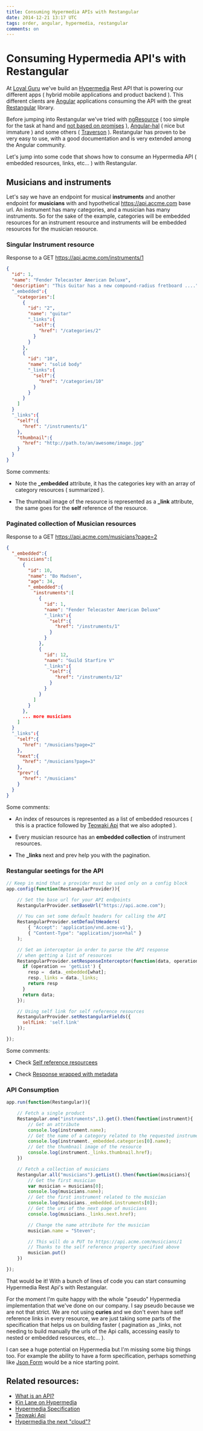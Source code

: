 ```yaml
---
title: Consuming Hypermedia APIs with Restangular
date: 2014-12-21 13:17 UTC
tags: order, angular, hypermedia, restangular
comments: on
---
```


# Consuming Hypermedia API's with Restangular

At [Loyal Guru](https://loyal.guru/) we've build an [Hypermedia](http://stateless.co/hal_specification.html) Rest API that is powering our different apps ( hybrid mobile applications and product backend ). This different clients are [Angular](https://angularjs.org/) applications consuming the API with the great [Restangular](https://github.com/mgonto/restangular) library.

Before jumping into Restangular we've tried with [ngResource](https://docs.angularjs.org/api/ngResource/service/$resource) ( too simple for the task at hand and [not based on promises](https://github.com/mgonto/restangular#differences-with-resource) ), [Angular-hal](https://github.com/LuvDaSun/angular-hal) ( nice but immature ) and some others ( [Traverson](https://github.com/basti1302/traverson) ). Restangular has proven to be very easy to use, with a good documentation and is very extended among the Angular community.

Let's jump into some code that shows how to consume an Hypermedia API ( embedded resources, links, etc... ) with Restangular.

## Musicians and instruments

Let's say we have an endpoint for musical **instruments** and another endpoint for **musicians** with and hypothetical https://api.accme.com base url. An instrument has many categories, and a musician has many instruments. So for the sake of the example, categories will be embedded resources for an instrument resource and instruments will be embedded resources for the musician resource.

### Singular Instrument resource 
Response to a GET https://api.acme.com/instruments/1

~~~json
{
  "id": 1,
  "name": "Fender Telecaster American Deluxe",
  "description": "This Guitar has a new compound-radius fretboard ...."
  "_embedded":{
    "categories":[
      {
        "id": "2",
        "name": "guitar"
        "_links":{
          "self":{
            "href": "/categories/2"
          }
        }
      },
      {
        "id": "10",
        "name": "solid body"
        "_links":{
          "self":{
            "href": "/categories/10"
          }
        }
      }
    ]
  }
  "_links":{
    "self":{
      "href": "/instruments/1"
    },
    "thumbnail":{
      "href": "http://path.to/an/awesome/image.jpg"
    }
  }
}
~~~

Some comments:   

- Note the **_embedded** attribute, it has the categories key with an array of category resources ( summarized ).

- The thumbnail image of the resource is represented as a **_link** attribute, the same goes for the **self** reference of the resource.

### Paginated collection of Musician resources 
Response to a GET https://api.acme.com/musicians?page=2

~~~json
{
  "_embedded":{
    "musicians":[
      {
        "id": 10,
        "name": "Bo Madsen",
        "age": 34,
        "_embedded":{
          "instruments":[
            {
              "id": 1,
              "name": "Fender Telecaster American Deluxe"
              "_links":{
                "self":{
                  "href": "/instruments/1"
                }
              }
            },
            {
              "id": 12,
              "name": "Guild Starfire V"
              "_links":{
                "self":{
                  "href": "/instruments/12"
                }
              }
            }
          ]
        }          
      },
      ... more musicians
    ]   
  }
  "_links":{
    "self":{
      "href": "/musicians?page=2"
    },
    "next":{
      "href": "/musicians?page=3"
    },
    "prev":{
      "href": "/musicians"
    }
  }
}
~~~

Some comments:

- An index of resources is represented as a list of embedded resources ( this is a practice followed by [Teowaki Api](https://developers.teowaki.com/api-hypermedia#listsasembeddedresources) that we also adopted ).

- Every musician resource has an **embedded collection** of instrument resources. 

- The **_links** next and prev help you with the pagination.

### Restangular seetings for the API

~~~js
// Keep in mind that a provider must be used only on a config block
app.config(function(RestangularProvider)){

    // Set the base url for your API endpoints
    RestangularProvider.setBaseUrl("https://api.acme.com");

    // You can set some default headers for calling the API
    RestangularProvider.setDefaultHeaders(
        { "Accept": 'application/vnd.acme-v1'},
        { "Content-Type": "application/json+hal" }
    );

    // Set an interceptor in order to parse the API response 
    // when getting a list of resources
    RestangularProvider.setResponseInterceptor(function(data, operation, what) {
      if (operation == 'getList') {
        resp =  data._embedded[what];
        resp._links = data._links;
        return resp
      }
      return data;
    });

    // Using self link for self reference resources
    RestangularProvider.setRestangularFields({
      selfLink: 'self.link'
    });

});
~~~

Some comments:

- Check [Self reference resourcees](https://github.com/mgonto/restangular#using-self-reference-resources)

- Check [Response wrapped with metadata](https://github.com/mgonto/restangular#user-content-my-response-is-actually-wrapped-with-some-metadata-how-do-i-get-the-data-in-that-case)


### API Consumption

~~~js
app.run(function(Restangular)){

    // Fetch a single product 
    Restangular.one("instruments",1).get().then(function(instrument){
        // Get an attribute
        console.log(instrument.name);
        // Get the name of a category related to the requested instrument
        console.log(instrument._embedded.categories[0].name);
        // Get the thumbnail image of the resource
        console.log(instrument._links.thumbnail.href);
    })

    // Fetch a collection of musicians
    Restangular.all("musicians").getList().then(function(musicians){
        // Get the first musician
        var musician = musicians[0];
        console.log(musicians.name);
        // Get the first instrument related to the musician
        console.log(musicians._embedded.instruments[0]);
        // Get the uri of the next page of musicians
        console.log(musicians._links.next.href);

        // Change the name attribute for the musician
        musician.name = "Steven";

        // This will do a PUT to https://api.acme.com/musicians/1
        // Thanks to the self reference property specified above
        musician.put()
    })

});
~~~


That would be it! With a bunch of lines of code you can start consuming Hypermedia Rest Api's with Restangular.

For the moment I'm quite happy with the whole "pseudo" Hypermedia implementation that we've done on our company. I say pseudo because we are not that strict. We are not using **curies** and we don't even have self reference links in every resource, we are just taking some parts of the specification that helps us on building faster ( pagination as _links, not needing to build manually the urls of the Api calls, accessing easily to nested or embedded resources, etc... ). 

I can see a huge potential on Hypermedia but I'm missing some big things too. For example the ability to have a form specification, perhaps something like [Json Form](https://github.com/joshfire/jsonform) would be a nice starting point.

## Related resources:

- [What is an API?](http://apievangelist.com/)
- [Kin Lane on Hypermedia](http://hypermedia.apievangelist.com/)
- [Hypermedia Specification](http://stateless.co/hal_specification.html)
- [Teowaki Api](https://developers.teowaki.com/api-hypermedia)
- [Hypermedia the next "cloud"?](http://blog.smartbear.com/api-testing/kin-lane-why-all-the-hate-toward-hypermedia/)
